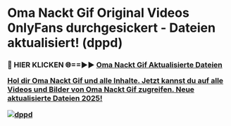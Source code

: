 # Oma Nackt Gif Original Videos 0nlyFans durchgesickert - Dateien aktualisiert! (dppd)

<h3>🔴 HIER KLICKEN 🌐==►► <a href="https://tinyurl.com/h6vf6nb8" rel="nofollow">Oma Nackt Gif Aktualisierte Dateien

Hol dir Oma Nackt Gif und alle Inhalte. Jetzt kannst du auf alle Videos und Bilder von Oma Nackt Gif zugreifen. Neue aktualisierte Dateien 2025!

[![dppd](https://i.imgur.com/sD4kR3V.gif)](https://tinyurl.com/h6vf6nb8)
